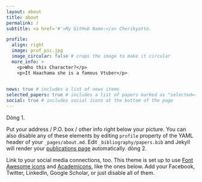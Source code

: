 ```yaml
---
layout: about
title: about
permalink: /
subtitle: <a href='#'>My GitHub Name:</a> Cherikyatto.

profile:
  align: right
  image: prof_pic.jpg
  image_circular: false # crops the image to make it circular
  more_info: >
    <p>Who this Character?</p>
    <p>It Haachama she is a famous Vtuber</p>
    

news: true # includes a list of news items
selected_papers: true # includes a list of papers marked as "selected={true}"
social: true # includes social icons at the bottom of the page
---
```


Dòng 1.

Put your address / P.O. box / other info right below your picture. You can also disable any of these elements by editing `profile` property of the YAML header of your `_pages/about.md`. Edit `_bibliography/papers.bib` and Jekyll will render your [publications page](/al-folio/publications/) automatically. dòng 2.

Link to your social media connections, too. This theme is set up to use [Font Awesome icons](https://fontawesome.com/) and [Academicons](https://jpswalsh.github.io/academicons/), like the ones below. Add your Facebook, Twitter, LinkedIn, Google Scholar, or just disable all of them.
